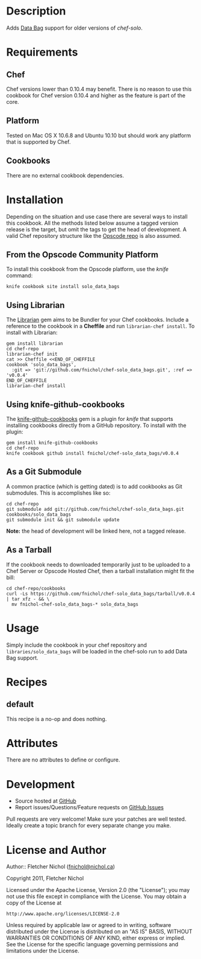 # Description

Adds [Data Bag][data_bag] support for older versions of *chef-solo*.

# Requirements

## Chef

Chef versions lower than 0.10.4 may benefit. There is no reason to use this
cookbook for Chef version 0.10.4 and higher as the feature is part of the
core.

## Platform

Tested on Mac OS X 10.6.8 and Ubuntu 10.10 but should work any platform
that is supported by Chef.

## Cookbooks

There are no external cookbook dependencies.

# Installation

Depending on the situation and use case there are several ways to install
this cookbook. All the methods listed below assume a tagged version release
is the target, but omit the tags to get the head of development. A valid
Chef repository structure like the [Opscode repo][chef_repo] is also assumed.

## From the Opscode Community Platform

To install this cookbook from the Opscode platform, use the *knife* command:

    knife cookbook site install solo_data_bags

## Using Librarian

The [Librarian][librarian] gem aims to be Bundler for your Chef cookbooks.
Include a reference to the cookbook in a **Cheffile** and run
`librarian-chef install`. To install with Librarian:

    gem install librarian
    cd chef-repo
    librarian-chef init
    cat >> Cheffile <<END_OF_CHEFFILE
    cookbook 'solo_data_bags',
      :git => 'git://github.com/fnichol/chef-solo_data_bags.git', :ref => 'v0.0.4'
    END_OF_CHEFFILE
    librarian-chef install

## Using knife-github-cookbooks

The [knife-github-cookbooks][kgc] gem is a plugin for *knife* that supports
installing cookbooks directly from a GitHub repository. To install with the
plugin:

    gem install knife-github-cookbooks
    cd chef-repo
    knife cookbook github install fnichol/chef-solo_data_bags/v0.0.4

## As a Git Submodule

A common practice (which is getting dated) is to add cookbooks as Git
submodules. This is accomplishes like so:

    cd chef-repo
    git submodule add git://github.com/fnichol/chef-solo_data_bags.git cookbooks/solo_data_bags
    git submodule init && git submodule update

**Note:** the head of development will be linked here, not a tagged release.

## As a Tarball

If the cookbook needs to downloaded temporarily just to be uploaded to a Chef
Server or Opscode Hosted Chef, then a tarball installation might fit the bill:

    cd chef-repo/cookbooks
    curl -Ls https://github.com/fnichol/chef-solo_data_bags/tarball/v0.0.4 | tar xfz - && \
      mv fnichol-chef-solo_data_bags-* solo_data_bags

# Usage

Simply include the cookbook in your chef repository and
`libraries/solo_data_bags` will be loaded in the chef-solo run to add Data
Bag support.

# Recipes

## default

This recipe is a no-op and does nothing.

# Attributes

There are no attributes to define or configure.

# Development

* Source hosted at [GitHub][repo]
* Report issues/Questions/Feature requests on [GitHub Issues][issues]

Pull requests are very welcome! Make sure your patches are well tested.
Ideally create a topic branch for every separate change you make.

# License and Author

Author:: Fletcher Nichol (<fnichol@nichol.ca>)

Copyright 2011, Fletcher Nichol

Licensed under the Apache License, Version 2.0 (the "License");
you may not use this file except in compliance with the License.
You may obtain a copy of the License at

    http://www.apache.org/licenses/LICENSE-2.0

Unless required by applicable law or agreed to in writing, software
distributed under the License is distributed on an "AS IS" BASIS,
WITHOUT WARRANTIES OR CONDITIONS OF ANY KIND, either express or implied.
See the License for the specific language governing permissions and
limitations under the License.

[chef_repo]:  https://github.com/opscode/chef-repo
[data_bag]:   http://wiki.opscode.com/display/chef/Data+Bags
[kgc]:        https://github.com/websterclay/knife-github-cookbooks#readme
[librarian]:  https://github.com/applicationsonline/librarian#readme

[repo]:     https://github.com/fnichol/chef-solo_data_bags
[issues]:   https://github.com/fnichol/chef-solo_data_bags/issues
